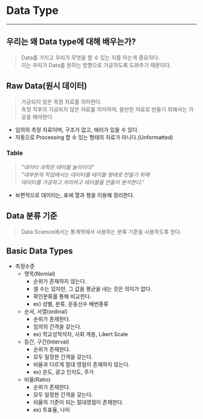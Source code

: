 # Data Type
---
## 우리는 왜 Data type에 대해 배우는가?
> Data를 가지고 우리가 무엇을 할 수 있는 지를 아는게 중요하다.  
> 이는 우리가 Data를 원하는 방향으로 가공하도록 도와주기 때문이다.  

## Raw Data(원시 데이터)
> 가공되지 않은 측정 자료를 의미한다.  
> 측정 직후의 가공되지 않은 자료를 의미하며, 쓸만한 자료로 만들기 위해서는 가공을 해야한다.  

- 임의의 측정 자료이며, 구조가 없고, 에러가 있을 수 있다.
- 자동으로 Processing 할 수 있는 형태의 자료가 아니다.(Unformatted)

### Table
> _"데이터 과학은 테이블 놀이이다"_  
> _"대부분의 작업에서는 데이터를 테이블 형태로 만들기 위해  
> 데이터를 가공하고 처리하고 테이블을 만들어 분석한다."_   

- 보편적으로 데이터는, 표에 열과 행을 이용해 정리한다.

## Data 분류 기준
> Data Science에서는 통계학에서 사용하는 분류 기준을 사용하도록 한다.  

## Basic Data Types
- 측정수준
  - 명목(Nomial)
    - 순위가 존재하지 않는다.
    - 셀 수는 있지만, 그 값을 평균을 내는 것은 의미가 없다.
    - 확인분류를 통해 비교한다.
    - ex) 성별, 분류, 운동선수 배번종류
  - 순서, 서열(ordinal)
    - 순위가 존재한다.
    - 임의의 간격을 갖는다.
    - ex) 학교성적석차, 사회 계층, Likert Scale
  - 등간, 구간(Interval)
    - 순위가 존재한다.
    - 모두 일정한 간격을 갖는다.
    - 비율과 다르게 절대 영점이 존재하지 않는다.
    - ex) 온도, 광고 인지도, 주가
  - 비율(Ratio)
    - 순위가 존재한다.
    - 모두 일정한 간격을 갖는다.
    - 비율의 기준이 되는 절대영점이 존재한다.
    - ex) 투표율, 나이
